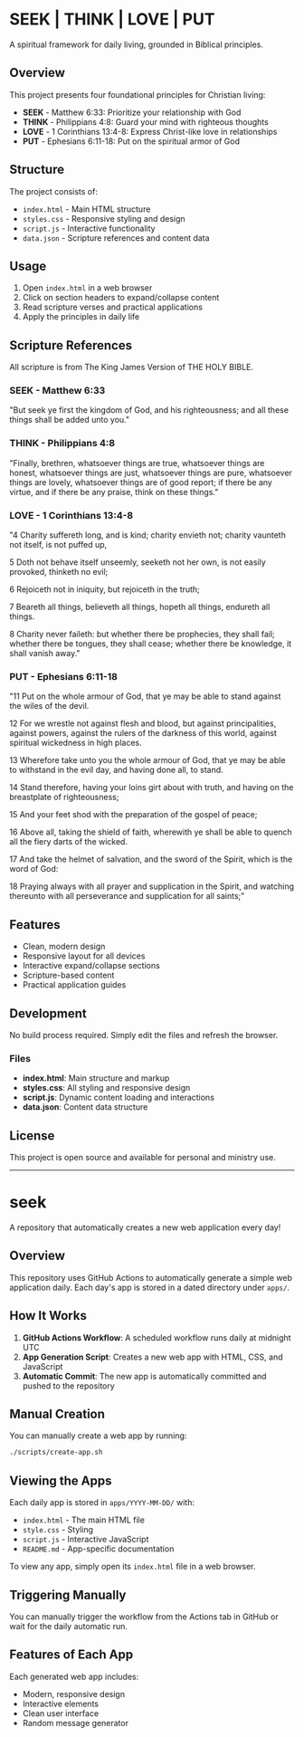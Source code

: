 # SEEK | THINK | LOVE | PUT

A spiritual framework for daily living, grounded in Biblical principles.

## Overview

This project presents four foundational principles for Christian living:

- **SEEK** - Matthew 6:33: Prioritize your relationship with God
- **THINK** - Philippians 4:8: Guard your mind with righteous thoughts
- **LOVE** - 1 Corinthians 13:4-8: Express Christ-like love in relationships
- **PUT** - Ephesians 6:11-18: Put on the spiritual armor of God

## Structure

The project consists of:

- `index.html` - Main HTML structure
- `styles.css` - Responsive styling and design
- `script.js` - Interactive functionality
- `data.json` - Scripture references and content data

## Usage

1. Open `index.html` in a web browser
2. Click on section headers to expand/collapse content
3. Read scripture verses and practical applications
4. Apply the principles in daily life

## Scripture References

All scripture is from The King James Version of THE HOLY BIBLE.

### SEEK - Matthew 6:33
"But seek ye first the kingdom of God, and his righteousness; and all these things shall be added unto you."

### THINK - Philippians 4:8
"Finally, brethren, whatsoever things are true, whatsoever things are honest, whatsoever things are just, whatsoever things are pure, whatsoever things are lovely, whatsoever things are of good report; if there be any virtue, and if there be any praise, think on these things."

### LOVE - 1 Corinthians 13:4-8
"4 Charity suffereth long, and is kind; charity envieth not; charity vaunteth not itself, is not puffed up,

5 Doth not behave itself unseemly, seeketh not her own, is not easily provoked, thinketh no evil;

6 Rejoiceth not in iniquity, but rejoiceth in the truth;

7 Beareth all things, believeth all things, hopeth all things, endureth all things.

8 Charity never faileth: but whether there be prophecies, they shall fail; whether there be tongues, they shall cease; whether there be knowledge, it shall vanish away."

### PUT - Ephesians 6:11-18
"11 Put on the whole armour of God, that ye may be able to stand against the wiles of the devil.

12 For we wrestle not against flesh and blood, but against principalities, against powers, against the rulers of the darkness of this world, against spiritual wickedness in high places.

13 Wherefore take unto you the whole armour of God, that ye may be able to withstand in the evil day, and having done all, to stand.

14 Stand therefore, having your loins girt about with truth, and having on the breastplate of righteousness;

15 And your feet shod with the preparation of the gospel of peace;

16 Above all, taking the shield of faith, wherewith ye shall be able to quench all the fiery darts of the wicked.

17 And take the helmet of salvation, and the sword of the Spirit, which is the word of God:

18 Praying always with all prayer and supplication in the Spirit, and watching thereunto with all perseverance and supplication for all saints;"

## Features

- Clean, modern design
- Responsive layout for all devices
- Interactive expand/collapse sections
- Scripture-based content
- Practical application guides

## Development

No build process required. Simply edit the files and refresh the browser.

### Files

- **index.html**: Main structure and markup
- **styles.css**: All styling and responsive design
- **script.js**: Dynamic content loading and interactions
- **data.json**: Content data structure

## License

This project is open source and available for personal and ministry use.







---







# seek

A repository that automatically creates a new web application every day!

## Overview

This repository uses GitHub Actions to automatically generate a simple web application daily. Each day's app is stored in a dated directory under `apps/`.

## How It Works

1. **GitHub Actions Workflow**: A scheduled workflow runs daily at midnight UTC
2. **App Generation Script**: Creates a new web app with HTML, CSS, and JavaScript
3. **Automatic Commit**: The new app is automatically committed and pushed to the repository

## Manual Creation

You can manually create a web app by running:

```bash
./scripts/create-app.sh
```

## Viewing the Apps

Each daily app is stored in `apps/YYYY-MM-DD/` with:
- `index.html` - The main HTML file
- `style.css` - Styling
- `script.js` - Interactive JavaScript
- `README.md` - App-specific documentation

To view any app, simply open its `index.html` file in a web browser.

## Triggering Manually

You can manually trigger the workflow from the Actions tab in GitHub or wait for the daily automatic run.

## Features of Each App

Each generated web app includes:
- Modern, responsive design
- Interactive elements
- Clean user interface
- Random message generator

